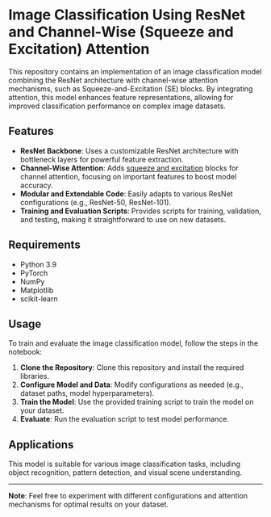 # Image Classification Using ResNet and Channel-Wise (Squeeze and Excitation) Attention

This repository contains an implementation of an image classification model combining the ResNet architecture with channel-wise attention mechanisms, such as Squeeze-and-Excitation (SE) blocks. By integrating attention, this model enhances feature representations, allowing for improved classification performance on complex image datasets.

## Features

- **ResNet Backbone**: Uses a customizable ResNet architecture with bottleneck layers for powerful feature extraction.
- **Channel-Wise Attention**: Adds [squeeze and excitation](https://arxiv.org/abs/1709.01507) blocks for channel attention, focusing on important features to boost model accuracy.
- **Modular and Extendable Code**: Easily adapts to various ResNet configurations (e.g., ResNet-50, ResNet-101).
- **Training and Evaluation Scripts**: Provides scripts for training, validation, and testing, making it straightforward to use on new datasets.

## Requirements

- Python 3.9
- PyTorch
- NumPy
- Matplotlib
- scikit-learn

## Usage

To train and evaluate the image classification model, follow the steps in the notebook:

1. **Clone the Repository**: Clone this repository and install the required libraries.
2. **Configure Model and Data**: Modify configurations as needed (e.g., dataset paths, model hyperparameters).
3. **Train the Model**: Use the provided training script to train the model on your dataset.
4. **Evaluate**: Run the evaluation script to test model performance.

## Applications

This model is suitable for various image classification tasks, including object recognition, pattern detection, and visual scene understanding.

---

**Note**: Feel free to experiment with different configurations and attention mechanisms for optimal results on your dataset.
